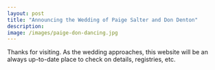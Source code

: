```yaml
---
layout: post
title: "Announcing the Wedding of Paige Salter and Don Denton"
description: 
image: /images/paige-don-dancing.jpg
---
```


Thanks for visiting. As the wedding approaches, this website will be an always up-to-date place to check on details, registries, etc.